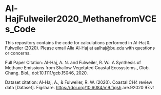 # Al-HajFulweiler2020_MethanefromVCEs_Code
This repository contains the code for calculations performed in Al-Haj &amp; Fulweiler (2020). Please email Alia Al-Haj at aalhaj@bu.edu with questions or concerns.

Full Paper Citation: Al-Haj, A. N. and Fulweiler, R. W.: A Synthesis of Methane Emissions from Shallow Vegetated Coastal Ecosystems., Glob. Chang. Biol., doi:10.1111/gcb.15046, 2020.

Dataset citation: Al-Haj, A., & Fulweiler, R. W. (2020). Coastal CH4 review data [Dataset].
Figshare. https://doi.org/10.6084/m9.figsh are.92020 97.v1
